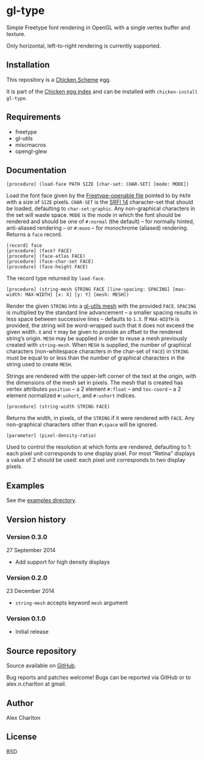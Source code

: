 # gl-type
Simple Freetype font rendering in OpenGL with a single vertex buffer and texture. 

Only horizontal, left-to-right rendering is currently supported.

## Installation
This repository is a [Chicken Scheme](http://call-cc.org/) egg.

It is part of the [Chicken egg index](http://wiki.call-cc.org/chicken-projects/egg-index-4.html) and can be installed with `chicken-install gl-type`.

## Requirements
- freetype
- gl-utils
- miscmacros 
- opengl-glew

## Documentation
    [procedure] (load-face PATH SIZE [char-set: CHAR-SET] [mode: MODE])

Load the font face given by the [Freetype-openable file](http://freetype.org/) pointed to by `PATH` with a size of `SIZE` pixels. `CHAR-SET` is the [SRFI 14](http://srfi.schemers.org/srfi-14/srfi-14.html) character-set that should be loaded, defaulting to `char-set:graphic`. Any non-graphical characters in the set will waste space. `MODE` is the mode in which the font should be rendered and should be one of `#:normal` (the default) – for normally hinted, anti-aliased rendering – or `#:mono` – for monochrome (aliased) rendering. Returns a `face` record.

    [record] face
    [procedure] (face? FACE)
    [procedure] (face-atlas FACE)
    [procedure] (face-char-set FACE)
    [procedure] (face-height FACE)

The record type returned by `load-face`.

    [procedure] (string-mesh STRING FACE [line-spacing: SPACING] [max-width: MAX-WIDTH] [x: X] [y: Y] [mesh: MESH])

Render the given `STRING` into a [gl-utils mesh](http://api.call-cc.org/doc/gl-utils/mesh) with the provided `FACE`. `SPACING` is multiplied by the standard line advancement – a smaller spacing results in less space between successive lines – defaults to `1.3`. If `MAX-WIDTH` is provided, the string will be word-wrapped such that it does not exceed the given width. `X` and `Y` may be given to provide an offset to the rendered string’s origin. `MESH` may be supplied in order to reuse a mesh previously created with `string-mesh`. When `MESH` is supplied, the number of graphical characters (non-whitespace characters in the char-set of `FACE`) in `STRING` must be equal to or less than the number of graphical characters in the string used to create `MESH`.

Strings are rendered with the upper-left corner of the text at the origin, with the dimensions of the mesh set in pixels. The mesh that is created has vertex attributes `position` – a 2 element `#:float` – and `tex-coord` – a 2 element normalized `#:ushort`, and `#:ushort` indices.

    [procedure] (string-width STRING FACE)

Returns the width, in pixels, of the `STRING` if it were rendered with `FACE`. Any non-graphical characters other than `#\space` will be ignored.

    [parameter] (pixel-density-ratio)

Used to control the resolution at which fonts are rendered, defaulting to 1: each pixel unit corresponds to one display pixel. For most “Retina” displays a value of 2 should be used: each pixel unit corresponds to two display pixels.

## Examples
See the [examples directory](https://github.com/AlexCharlton/gl-type/tree/master/examples).

## Version history
### Version 0.3.0
27 September 2014

- Add support for high density displays

### Version 0.2.0
23 December 2014

- `string-mesh` accepts keyword `mesh` argument

### Version 0.1.0
* Initial release

## Source repository
Source available on [GitHub](https://github.com/AlexCharlton/gl-type).

Bug reports and patches welcome! Bugs can be reported via GitHub or to alex.n.charlton at gmail.

## Author
Alex Charlton

## License
BSD
